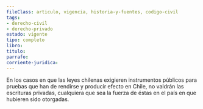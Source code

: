 ```yaml
---
fileClass: articulo, vigencia, historia-y-fuentes, codigo-civil
tags:
- derecho-civil
- derecho-privado
estado: vigente
tipo: completo
libro:
titulo:
parrafo:
corriente-juridica:
---
```

En los casos en que las leyes chilenas exigieren instrumentos públicos para pruebas que han de rendirse y producir efecto en Chile, no valdrán las escrituras privadas, cualquiera que sea la fuerza de éstas en el país en que hubieren sido otorgadas.